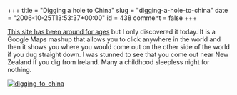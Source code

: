 +++
title = "Digging a hole to China"
slug = "digging-a-hole-to-china"
date = "2006-10-25T13:53:37+00:00"
id = 438
comment = false
+++

[This site has been around for ages](http://map.pequenopolis.com/) but I only discovered it today. It is a Google Maps mashup that allows you to click anywhere in the world and then it shows you where you would come out on the other side of the world if you dug straight down. I was stunned to see that you come out near New Zealand if you dig from Ireland. Many a childhood sleepless night for nothing.

[![digging_to_china](http://static.flickr.com/79/279069406_666222981f_m.jpg)](http://www.flickr.com/photos/bandon1/279069406/ "Photo Sharing")
